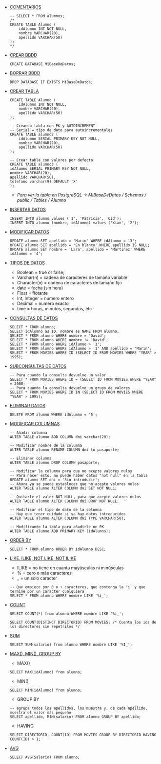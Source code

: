 - [COMENTARIOS]()
	~~~
 	-- SELECT * FROM alumnos;
	/*
  	CREATE TABLE Alumno (
		idAlumno INT NOT NULL,
		nombre VARCHAR(20),
		apellido VARCHAR(50)
	);
	*/
   	~~~
   	
- [CREAR BBDD]()
	~~~
	CREATE DATABASE MiBaseDeDatos;
	~~~
- [BORRAR BBDD]()
	~~~
	DROP DATABASE IF EXISTS MiBaseDeDatos;
	~~~

 - [CREAR TABLA]()
	~~~
	CREATE TABLE Alumno (
		idAlumno INT NOT NULL,
		nombre VARCHAR(20),
		apellido VARCHAR(50)
	);
	~~~
 	~~~
  	-- Creando tabla con PK y AUTOINCREMENT
	-- Serial = tipo de dato para autoincrementales
	CREATE TABLE alumno2 (
		idAlumno SERIAL PRIMARY KEY NOT NULL,
		nombre VARCHAR(20),
		apellido VARCHAR(50)
	);
  	~~~
  	~~~
   	-- Crear tabla con valores por defecto
	CREATE TABLE alumno3 (
	idAlumno SERIAL PRIMARY KEY NOT NULL,
	nombre VARCHAR(20),
	apellido VARCHAR(50),
	telefono varchar(9) DEFAULT 'X'
	);
	~~~
   	- *Para ver la tabla en PostgreSQL -> MiBaseDeDatos / Schemas / public / Tables / Alumno*
- [INSERTAR DATOS]()
	~~~
	INSERT INTO alumno values ('1', 'Patricia', 'Cid');
	INSERT INTO alumno (nombre, idAlumno) values ('Xian', '2');
	~~~
- [MODIFICAR DATOS]()
	~~~
	UPDATE alumno SET apellido = 'Marin' WHERE idAlumno = '3';
	UPDATE alumno SET apellido = 'En blanco' WHERE apellido IS NULL;
	UPDATE alumno SET nombre = 'Lara', apellido = 'Martinez' WHERE idAlumno = '4';
	~~~
- [TIPOS DE DATOS]()
  	- Boolean = true or false;
 	- Varchar(n) = cadena de caracteres de tamaño variable
  	- Character(n) = cadena de caracteres de tamaño fijo
  	- date = fecha (sin hora)
  	- Float = flotante
  	- Int, Integer = numero entero
  	- Decimal = numero exacto
  	- time = horas, minutos, segundos, etc
- [CONSULTAS DE DATOS]()
	~~~
	SELECT * FROM alumno;
	SELECT idAlumno as ID, nombre as NAME FROM alumno;
	SELECT * FROM alumno WHERE nombre = 'David';
	SELECT * FROM alumno WHERE nombre != 'David';
	SELECT * FROM alumno WHERE idAlumno > '1';
	SELECT * FROM alumno WHERE idAlumno > '1' AND apellido = 'Marin';
 	SELECT * FROM MOVIES WHERE ID (SELECT ID FROM MOVIES WHERE "YEAR" > 1995);
	~~~
 - [SUBCONSULTAS DE DATOS]()
	~~~
 	-- Para cuando la consulta devuelve un valor
 	SELECT * FROM MOVIES WHERE ID = (SELECT ID FROM MOVIES WHERE "YEAR" = 2008;
 	-- Para cuando la consulta devuelve un grupo de valores
 	SELECT * FROM MOVIES WHERE ID IN (SELECT ID FROM MOVIES WHERE "YEAR" > 1995);
	~~~
- [ELIMINAR DATOS]()
	~~~
	DELETE FROM alumno WHERE idAlumno = '5';
	~~~
- [MODIFICAR COLUMNAS]()
	~~~
	-- Añadir columna
	ALTER TABLE alumno ADD COLUMN dni varchar(20);
	~~~
 
 	~~~
	-- Modificar nombre de la columna
	ALTER TABLE alumno RENAME COLUMN dni to pasaporte;
	~~~
  
  	~~~
	-- Eliminar columna
	ALTER TABLE alumno DROP COLUMN pasaporte;
	~~~
   
   	~~~
	-- Modificar la columna para que no acepte valores nulos
	-- Para hacer esto, no puede haber datos "not null" en la tabla
	UPDATE alumno SET dni = 'Sin introducir';
	-- Ahora ya se puede estableces que no acepte valores nulos
	ALTER TABLE alumno ALTER COLUMN dni SET NOT NULL;
   	~~~
    
  	~~~
	-- Quitarle el valor NOT NULL, para que acepte valores nulos
	ALTER TABLE alumno ALTER COLUMN dni DROP NOT NULL;
	~~~

 	~~~
	-- Modificar el tipo de dato de la columna
	-- Hay que tener cuidado si ya hay datos introducidos
	ALTER TABLE alumno ALTER COLUMN dni TYPE VARCHAR(50);
  	~~~
  
	~~~
 	-- Modificando la tabla para añadirle un PK
	ALTER TABLE alumno ADD PRIMARY KEY (idAlumno);
	~~~
 - [ORDER BY]()
	~~~
	SELECT * FROM alumno ORDER BY idAlumno DESC;
	~~~
 - [LIKE, ILIKE, NOT LIKE, NOT ILIKE]()
   	- ILIKE = no tiene en cuanta mayúsculas ni minúsculas
   	- % = cero o más caracteres
   	- _ = un solo caracter
	~~~
	-- Que empiece por 0 o + caracteres, que contenga la 'i' y que termine por un caracter cualquiera
 	SELECT * FROM alumno WHERE nombre LIKE '%i_';
	~~~
 - [COUNT]()
	~~~
	SELECT COUNT(*) from alumno WHERE nombre LIKE '%i_';
	~~~
 	~~~
	SELECT COUNT(DISTINCT DIRECTORID) FROM MOVIES; /* Cuenta los ids de los directores sin repetrilos */
	~~~
 - [SUM]()
	~~~
	SELECT SUM(salario) from alumno WHERE nombre LIKE '%I_';
	~~~
- [MAX(), MIN(), GROUP BY]()
  	- MAX()
	~~~
	SELECT MAX(idAlumno) from alumno;
	~~~
 	- MIN()
	~~~
	SELECT MIN(idAlumno) from alumno;
	~~~
 	- GROUP BY
	~~~
	-- agrupa todos los apellidos, los muestra y, de cada apellido, muestra el valor más pequeño
	SELECT apellido, MIN(salario) FROM alumno GROUP BY apellido;
	~~~
 	- HAVING
	~~~
	SELECT DIRECTORID, COUNT(ID) FROM MOVIES GROUP BY DIRECTORID HAVING COUNT(ID) > 1;
	~~~
 - [AVG]()
	~~~
	SELECT AVG(Salario) FROM alumno;
	~~~
